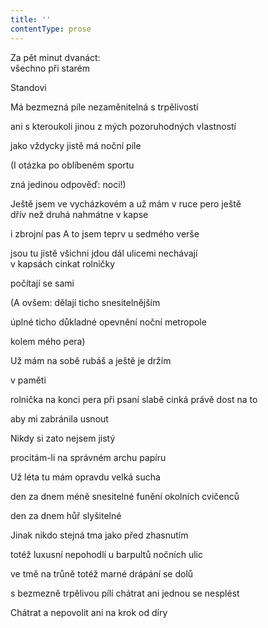```yaml
---
title: ''
contentType: prose
---
```


<section>

Za pět minut dvanáct:  
všechno při starém

Standovi

Má bezmezná píle nezaměnitelná s trpělivostí

ani s kteroukoli jinou z mých pozoruhodných vlastností

jako vždycky jistě má noční píle

(I otázka po oblíbeném sportu

zná jedinou odpověď: noci!)

Ještě jsem ve vycházkovém a už mám v ruce pero ještě  
dřív než druhá nahmátne v kapse

i zbrojní pas A to jsem teprv u sedmého verše

jsou tu jistě všichni jdou dál ulicemi nechávají  
v kapsách cinkat rolničky

počítají se sami

(A ovšem: dělají ticho snesitelnějším

úplné ticho důkladné opevnění noční metropole

kolem mého pera)

Už mám na sobě rubáš a ještě je držím

v paměti

rolnička na konci pera při psaní slabě cinká právě dost na to

aby mi zabránila usnout

Nikdy si zato nejsem jistý

procitám-li na správném archu papíru

Už léta tu mám opravdu velká sucha

den za dnem méně snesitelné funění okolních cvičenců

den za dnem hůř slyšitelné

Jinak nikdo stejná tma jako před zhasnutím

totéž luxusní nepohodlí u barpultů nočních ulic

ve tmě na trůně totéž marné drápání se dolů

s bezmezně trpělivou pílí chátrat ani jednou se nesplést

Chátrat a nepovolit ani na krok od díry

</section>
